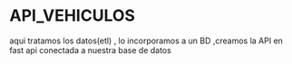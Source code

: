 # API_VEHICULOS
aqui tratamos los datos(etl) , lo incorporamos a un BD ,creamos la API en fast api conectada a nuestra base de datos
